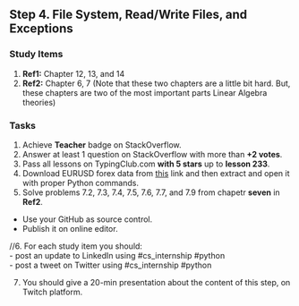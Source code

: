 ## Step 4. File System, Read/Write Files, and Exceptions

### Study Items
  1. **Ref1:** Chapter 12, 13, and 14
  2. **Ref2:** Chapter 6, 7 (Note that these two chapters are a little bit hard. But, these chapters are two of the most important parts Linear Algebra theories)
### Tasks

 1. Achieve **Teacher** badge on StackOverflow.
 2. Answer at least 1 question on StackOverflow with more than **+2 votes**.
 3. Pass all lessons on TypingClub.com **with 5 stars** up to **lesson 233**.
 4. Download EURUSD forex data from [this](https://www.histdata.com/download-free-forex-historical-data/?/excel/1-minute-bar-quotes/eurusd/2018) link and then extract and open it with proper Python commands.
 5. Solve problems 7.2, 7.3, 7.4, 7.5, 7.6, 7.7, and 7.9 from chapetr **seven** in **Ref2**.
 
   - Use your GitHub as source control.
   - Publish it on online editor.
   
 //6. For each study item you should:  
     - post an update to LinkedIn using #cs_internship #python  
     - post a tweet on Twitter using #cs_internship #python
     
 7. You should give a 20-min presentation about the content of this step, on Twitch platform.
